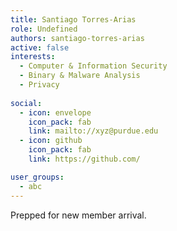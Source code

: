 ```yaml
---
title: Santiago Torres-Arias
role: Undefined
authors: santiago-torres-arias
active: false
interests:
  - Computer & Information Security
  - Binary & Malware Analysis
  - Privacy
 
social:
  - icon: envelope
    icon_pack: fab
    link: mailto://xyz@purdue.edu
  - icon: github
    icon_pack: fab
    link: https://github.com/

user_groups:
  - abc
---
```

Prepped for new member arrival.